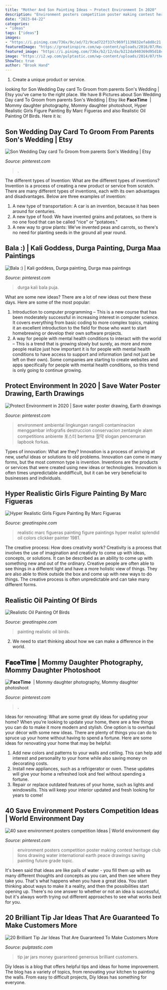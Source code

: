 ```yaml
---
title: "Mother And Son Painting Ideas ~ Protect Environment In 2020"
description: "Environment posters competition poster making contest heritage club lions drawing water international earth peace drawings saving painting future grade topic"
date: "2023-04-22"
categories:
- "ideas"
tags: ["ideas"]
images:
- "https://i.pinimg.com/736x/9c/ad/72/9cad722f337c969f1139832efa8d8c21.jpg"
featuredImage: "https://greatinspire.com/wp-content/uploads/2016/07/Realistic-Oil-Painting-of-Birds-19.jpg"
featured_image: "https://i.pinimg.com/736x/b2/12/da/b212da940369d95d18c7880650da23d1.jpg"
image: "https://i2.wp.com/pulptastic.com/wp-content/uploads/2014/07/these-tip-jars-will-definitely-get-money-21.jpg?resize=550%2C733"
ShowToc: true
author: "Brook Hand"
---
```



1. Create a unique product or service.

	

		
looking for Son Wedding Day card To Groom from parents Son&#039;s Wedding | Etsy you've came to the right place. We have 8 Pictures about Son Wedding Day card To Groom from parents Son&#039;s Wedding | Etsy like 𝐅𝐚𝐜𝐞𝐓𝐢𝐦𝐞 ️ | Mommy daughter photography, Mommy daughter photoshoot, Hyper Realistic Girls Figure Painting By Marc Figueras and also Realistic Oil Painting Of Birds. Here it is:
		
    
## Son Wedding Day Card To Groom From Parents Son&#039;s Wedding | Etsy

<img loading=lazy src="https://i.pinimg.com/736x/9d/13/1f/9d131f674c9865edb3a1c3cc5f0d336b.jpg" onerror="this.onerror=null;this.src='https://tse3.mm.bing.net/th?id=OIP.7jpqUh43iR2ow0a1ixEPywHaJ3&amp;pid=15.1';" alt="Son Wedding Day card To Groom from parents Son&#039;s Wedding | Etsy">

_Source: pinterest.com_

>. 

	

The different types of Invention: What are the different types of inventions?
Invention is a process of creating a new product or service from scratch. There are many different types of inventions, each with its own advantages and disadvantages. Below are three examples of invention:
1) A new type of transportation: A car is an invention, because it has been around for centuries. 
2) A new type of food: We have invented grains and potatoes, so there is no one food that can be called "rice" or "potatoes." 
3) A new way to grow plants: We've invented peas and carrots, so there's no need for planting seeds in the ground all year round.

    
## Bala :) | Kali Goddess, Durga Painting, Durga Maa Paintings

<img loading=lazy src="https://i.pinimg.com/736x/b2/12/da/b212da940369d95d18c7880650da23d1.jpg" onerror="this.onerror=null;this.src='https://tse2.mm.bing.net/th?id=OIP.ivj58a17Tc9k2HVsdA6fwgHaKO&amp;pid=15.1';" alt="Bala :) | Kali goddess, Durga painting, Durga maa paintings">

_Source: pinterest.com_

>durga kali bala puja. 

	

What are some new ideas?
There are a lot of new ideas out there these days. Here are some of the most popular: 
1) Introduction to computer programming – This is a new course that has been moderately successful in increasing interest in computer science. It covers everything from basic coding to more complex topics, making it an excellent introduction to the field for those who want to start homebrewing or develop their own software projects. 
2) A way for people with mental health conditions to interact with the world – This is a trend that is growing slowly but surely, as more and more people realize just how important it is for people with mental health conditions to have access to support and information (and not just be left on their own). Some companies are starting to create websites and apps specifically for people with mental health conditions, so this trend is only going to continue growing.

    
## Protect Environment In 2020 | Save Water Poster Drawing, Earth Drawings

<img loading=lazy src="https://i.pinimg.com/736x/9c/ad/72/9cad722f337c969f1139832efa8d8c21.jpg" onerror="this.onerror=null;this.src='https://tse1.mm.bing.net/th?id=OIP.r3n0DBIFadULjeOjDkcIbQHaKP&amp;pid=15.1';" alt="Protect Environment in 2020 | Save water poster drawing, Earth drawings">

_Source: pinterest.com_

>environment ambiental lingkungan rangoli contaminacion menggambar infografis destruccion conservacion zentangle alam competitions anbiente 포스터 bertema 절약 slogan pencemaran lapbook forkas. 

	

Types of innovation: What are they?
Innovation is a process of arriving at new, useful ideas or solutions to old problems. Innovation can come in many forms, but the most common type is invention. Inventions are the products or services that were created using new ideas or technologies. Innovation is often times unpredictable anddifficult, but it can be very beneficial to businesses and individuals.

    
## Hyper Realistic Girls Figure Painting By Marc Figueras

<img loading=lazy src="https://greatinspire.com/wp-content/uploads/2016/07/Hyper-Realistic-Girls-Figure-Painting-By-Marc-Figueras-15.jpg" onerror="this.onerror=null;this.src='https://tse1.mm.bing.net/th?id=OIP.H1wwGAbYfGXJmXXAsBjKEQHaLd&amp;pid=15.1';" alt="Hyper Realistic Girls Figure Painting By Marc Figueras">

_Source: greatinspire.com_

>realistic marc figueras painting figure paintings hyper realist splendid oil colors clickker painter 1981. 

	

The creative process: How does creativity work?
Creativity is a process that involves the use of imagination and creativity to come up with ideas, concepts, or solutions. It can be described as an ability to come up with something new and out of the ordinary. Creative people are often able to see things in a different light and have a more holistic view of things. They are also able to think outside the box and come up with new ways to do things. The creative process is often unpredictable and can take many different forms.

    
## Realistic Oil Painting Of Birds

<img loading=lazy src="https://greatinspire.com/wp-content/uploads/2016/07/Realistic-Oil-Painting-of-Birds-19.jpg" onerror="this.onerror=null;this.src='https://tse4.mm.bing.net/th?id=OIP.45ZPTIWzKiN1SfIfvEdSVgHaM-&amp;pid=15.1';" alt="Realistic Oil Painting Of Birds">

_Source: greatinspire.com_

>painting realistic oil birds. 

	

2. We need to start thinking about how we can make a difference in the world.

    
## 𝐅𝐚𝐜𝐞𝐓𝐢𝐦𝐞 ️ | Mommy Daughter Photography, Mommy Daughter Photoshoot

<img loading=lazy src="https://i.pinimg.com/736x/31/75/31/3175319ea8262fc7ec5a67ebc896565e.jpg" onerror="this.onerror=null;this.src='https://tse3.mm.bing.net/th?id=OIP.Q5lNAkZLJu_6nvueSDwGZAHaKK&amp;pid=15.1';" alt="𝐅𝐚𝐜𝐞𝐓𝐢𝐦𝐞 ️ | Mommy daughter photography, Mommy daughter photoshoot">

_Source: pinterest.com_

>. 

	

Ideas for renovating: What are some great diy ideas for updating your home?
When you're looking to update your home, there are a few things you can do to make it more modern and stylish. One option is to overhaul your décor with some new ideas. There are plenty of things you can do to spruce up your home without having to spend a fortune. Here are some ideas for renovating your home that may be helpful: 
1. Add new colors and patterns to your walls and ceiling. This can help add interest and personality to your home while also saving money on decorating costs. 
2. Install new appliances, such as a refrigerator or oven. These updates will give your home a refreshed look and feel without spending a fortune. 
3. Repair or replace outdated features of your home, such as lights and windowsills. This will keep your interior updated and fresh looking for years to come! 

    
## 40 Save Environment Posters Competition Ideas | World Environment Day

<img loading=lazy src="https://i.pinimg.com/736x/79/c6/2e/79c62e62b95470b760fdd11e1df724f8.jpg" onerror="this.onerror=null;this.src='https://tse4.mm.bing.net/th?id=OIP.MUaNTCmjO-N6VCOyqsu8lQHaMS&amp;pid=15.1';" alt="40 save environment posters competition Ideas | World environment day">

_Source: pinterest.com_

>environment posters competition poster making contest heritage club lions drawing water international earth peace drawings saving painting future grade topic. 

	

It's been said that ideas are like pails of water - you fill them up with as many different thoughts and concepts as you can, and then see where they take you. That's what happens when you have a great idea. You start thinking about ways to make it a reality, and then the possibilities start opening up. There's no one answer to whether or not an idea is successful, but it's always worth trying out different approaches to see what works best for you.

    
## 20 Brilliant Tip Jar Ideas That Are Guaranteed To Make Customers More

<img loading=lazy src="https://i2.wp.com/pulptastic.com/wp-content/uploads/2014/07/these-tip-jars-will-definitely-get-money-21.jpg?resize=550%2C733" onerror="this.onerror=null;this.src='https://tse2.mm.bing.net/th?id=OIP.I7v0MfTiuPYWa6Odf9895AHaJ3&amp;pid=15.1';" alt="20 Brilliant Tip Jar Ideas That Are Guaranteed To Make Customers More">

_Source: pulptastic.com_

>tip jar jars money guaranteed generous brilliant customers. 

	

Diy Ideas is a blog that offers helpful tips and ideas for home improvement. The blog has a variety of topics, from renovating your kitchen to painting the walls. From easy to difficult projects, Diy Ideas has something for everyone.

